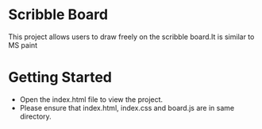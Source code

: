 # Scribble Board
This project allows users to draw freely on the scribble board.It is similar to MS paint

# Getting Started
- Open the index.html file to view the project.
- Please ensure that index.html, index.css and board.js are in same directory.


